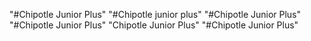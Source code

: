 "#Chipotle Junior Plus"
"#Chipotle junior plus"
"#Chipotle Junior Plus"
"#Chipotle Junior Plus"
"Chipotle Junior Plus"
"#Chipotle Junior Plus"
